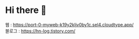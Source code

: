 # Hi there 👋

웹 : https://port-0-myweb-k19y2kljv0by1c.sel4.cloudtype.app/ <br>
블로그 : https://hn-log.tistory.com/
